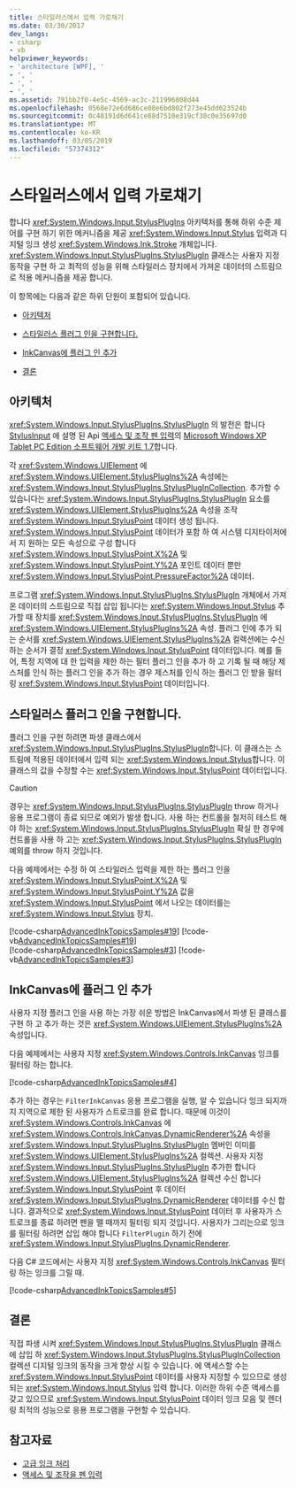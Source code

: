 ```yaml
---
title: 스타일러스에서 입력 가로채기
ms.date: 03/30/2017
dev_langs:
- csharp
- vb
helpviewer_keywords:
- 'architecture [WPF], '
- ', '
- ', '
- ', '
ms.assetid: 791bb2f0-4e5c-4569-ac3c-211996808d44
ms.openlocfilehash: 0568e72e6d686ce08e6bd802f273e45dd623524b
ms.sourcegitcommit: 0c48191d6d641ce88d7510e319cf38c0e35697d0
ms.translationtype: MT
ms.contentlocale: ko-KR
ms.lasthandoff: 03/05/2019
ms.locfileid: "57374312"
---
```

# <a name="intercepting-input-from-the-stylus"></a>스타일러스에서 입력 가로채기
합니다 <xref:System.Windows.Input.StylusPlugIns> 아키텍처를 통해 하위 수준 제어를 구현 하기 위한 메커니즘을 제공 <xref:System.Windows.Input.Stylus> 입력과 디지털 잉크 생성 <xref:System.Windows.Ink.Stroke> 개체입니다. <xref:System.Windows.Input.StylusPlugIns.StylusPlugIn> 클래스는 사용자 지정 동작을 구현 하 고 최적의 성능을 위해 스타일러스 장치에서 가져온 데이터의 스트림으로 적용 메커니즘을 제공 합니다.  
  
 이 항목에는 다음과 같은 하위 단원이 포함되어 있습니다.  
  
-   [아키텍처](#Architecture)  
  
-   [스타일러스 플러그 인을 구현합니다.](#ImplementingStylusPlugins)  
  
-   [InkCanvas에 플러그 인 추가](#AddingYourPluginToAnInkCanvas)  
  
-   [결론](#Conclusion)  
  
<a name="Architecture"></a>   
## <a name="architecture"></a>아키텍처  
 <xref:System.Windows.Input.StylusPlugIns.StylusPlugIn> 의 발전은 합니다 [StylusInput](https://go.microsoft.com/fwlink/?LinkId=50753&clcid=0x409) 에 설명 된 Api [액세스 및 조작 펜 입력](https://go.microsoft.com/fwlink/?LinkId=50752&clcid=0x409)의 [Microsoft Windows XP Tablet PC Edition 소프트웨어 개발 키트 1.7](https://go.microsoft.com/fwlink/?linkid=11782&clcid=0x409)합니다.  
  
 각 <xref:System.Windows.UIElement> 에 <xref:System.Windows.UIElement.StylusPlugIns%2A> 속성에는 <xref:System.Windows.Input.StylusPlugIns.StylusPlugInCollection>. 추가할 수 있습니다는 <xref:System.Windows.Input.StylusPlugIns.StylusPlugIn> 요소를 <xref:System.Windows.UIElement.StylusPlugIns%2A> 속성을 조작 <xref:System.Windows.Input.StylusPoint> 데이터 생성 됩니다. <xref:System.Windows.Input.StylusPoint> 데이터가 포함 하 여 시스템 디지타이저에서 지 원하는 모든 속성으로 구성 합니다 <xref:System.Windows.Input.StylusPoint.X%2A> 및 <xref:System.Windows.Input.StylusPoint.Y%2A> 포인트 데이터 뿐만 <xref:System.Windows.Input.StylusPoint.PressureFactor%2A> 데이터.  
  
 프로그램 <xref:System.Windows.Input.StylusPlugIns.StylusPlugIn> 개체에서 가져온 데이터의 스트림으로 직접 삽입 됩니다는 <xref:System.Windows.Input.Stylus> 추가할 때 장치를 <xref:System.Windows.Input.StylusPlugIns.StylusPlugIn> 에 <xref:System.Windows.UIElement.StylusPlugIns%2A> 속성. 플러그 인에 추가 되는 순서를 <xref:System.Windows.UIElement.StylusPlugIns%2A> 컬렉션에는 수신 하는 순서가 결정 <xref:System.Windows.Input.StylusPoint> 데이터입니다. 예를 들어, 특정 지역에 대 한 입력을 제한 하는 필터 플러그 인을 추가 하 고 기록 될 때 해당 제스처를 인식 하는 플러그 인을 추가 하는 경우 제스처를 인식 하는 플러그 인 받을 필터링 <xref:System.Windows.Input.StylusPoint> 데이터입니다.  
  
<a name="ImplementingStylusPlugins"></a>   
## <a name="implementing-stylus-plug-ins"></a>스타일러스 플러그 인을 구현합니다.  
 플러그 인을 구현 하려면 파생 클래스에서 <xref:System.Windows.Input.StylusPlugIns.StylusPlugIn>합니다. 이 클래스는 스트림에 적용된 데이터에서 입력 되는 <xref:System.Windows.Input.Stylus>합니다. 이 클래스의 값을 수정할 수는 <xref:System.Windows.Input.StylusPoint> 데이터입니다.  
  
> [!CAUTION]
>  경우는 <xref:System.Windows.Input.StylusPlugIns.StylusPlugIn> throw 하거나 응용 프로그램이 종료 되므로 예외가 발생 합니다. 사용 하는 컨트롤을 철저히 테스트 해야 하는 <xref:System.Windows.Input.StylusPlugIns.StylusPlugIn> 확실 한 경우에 컨트롤을 사용 하 고는 <xref:System.Windows.Input.StylusPlugIns.StylusPlugIn> 예외를 throw 하지 것입니다.  
  
 다음 예제에서는 수정 하 여 스타일러스 입력을 제한 하는 플러그 인을 <xref:System.Windows.Input.StylusPoint.X%2A> 및 <xref:System.Windows.Input.StylusPoint.Y%2A> 값을 <xref:System.Windows.Input.StylusPoint> 에서 나오는 데이터를는 <xref:System.Windows.Input.Stylus> 장치.  
  
 [!code-csharp[AdvancedInkTopicsSamples#19](~/samples/snippets/csharp/VS_Snippets_Wpf/AdvancedInkTopicsSamples/CSharp/DynamicRenderer.cs#19)]
 [!code-vb[AdvancedInkTopicsSamples#19](~/samples/snippets/visualbasic/VS_Snippets_Wpf/AdvancedInkTopicsSamples/VisualBasic/DynamicRenderer.vb#19)]  
[!code-csharp[AdvancedInkTopicsSamples#3](~/samples/snippets/csharp/VS_Snippets_Wpf/AdvancedInkTopicsSamples/CSharp/DynamicRenderer.cs#3)]
[!code-vb[AdvancedInkTopicsSamples#3](~/samples/snippets/visualbasic/VS_Snippets_Wpf/AdvancedInkTopicsSamples/VisualBasic/DynamicRenderer.vb#3)]  
  
<a name="AddingYourPluginToAnInkCanvas"></a>   
## <a name="adding-your-plug-in-to-an-inkcanvas"></a>InkCanvas에 플러그 인 추가  
 사용자 지정 플러그 인을 사용 하는 가장 쉬운 방법은 InkCanvas에서 파생 된 클래스를 구현 하 고 추가 하는 것은 <xref:System.Windows.UIElement.StylusPlugIns%2A> 속성입니다.  
  
 다음 예제에서는 사용자 지정 <xref:System.Windows.Controls.InkCanvas> 잉크를 필터링 하는 합니다.  
  
 [!code-csharp[AdvancedInkTopicsSamples#4](~/samples/snippets/csharp/VS_Snippets_Wpf/AdvancedInkTopicsSamples/CSharp/Window1.xaml.cs#4)]  
  
 추가 하는 경우는 `FilterInkCanvas` 응용 프로그램을 실행, 알 수 있습니다 잉크 되지까지 지역으로 제한 된 사용자가 스트로크를 완료 합니다. 때문에 이것이 <xref:System.Windows.Controls.InkCanvas> 에 <xref:System.Windows.Controls.InkCanvas.DynamicRenderer%2A> 속성을 <xref:System.Windows.Input.StylusPlugIns.StylusPlugIn> 멤버인 이미를 <xref:System.Windows.UIElement.StylusPlugIns%2A> 컬렉션. 사용자 지정 <xref:System.Windows.Input.StylusPlugIns.StylusPlugIn> 추가한 합니다 <xref:System.Windows.UIElement.StylusPlugIns%2A> 컬렉션 수신 합니다 <xref:System.Windows.Input.StylusPoint> 후 데이터 <xref:System.Windows.Input.StylusPlugIns.DynamicRenderer> 데이터를 수신 합니다. 결과적으로 <xref:System.Windows.Input.StylusPoint> 데이터 후 사용자가 스트로크를 종료 하려면 펜을 뗄 때까지 필터링 되지 것입니다. 사용자가 그리는으로 잉크를 필터링 하려면 삽입 해야 합니다 `FilterPlugin` 하기 전에 <xref:System.Windows.Input.StylusPlugIns.DynamicRenderer>.  
  
 다음 C# 코드에서는 사용자 지정 <xref:System.Windows.Controls.InkCanvas> 필터링 하는 잉크를 그릴 때.  
  
 [!code-csharp[AdvancedInkTopicsSamples#5](~/samples/snippets/csharp/VS_Snippets_Wpf/AdvancedInkTopicsSamples/CSharp/Window1.xaml.cs#5)]  
  
<a name="Conclusion"></a>   
## <a name="conclusion"></a>결론  
 직접 파생 시켜 <xref:System.Windows.Input.StylusPlugIns.StylusPlugIn> 클래스에 삽입 하 <xref:System.Windows.Input.StylusPlugIns.StylusPlugInCollection> 컬렉션 디지털 잉크의 동작을 크게 향상 시킬 수 있습니다. 에 액세스할 수는 <xref:System.Windows.Input.StylusPoint> 데이터를 사용자 지정할 수 있으므로 생성 되는 <xref:System.Windows.Input.Stylus> 입력 합니다. 이러한 하위 수준 액세스를 갖고 있으므로 <xref:System.Windows.Input.StylusPoint> 데이터 잉크 모음 및 렌더링 최적의 성능으로 응용 프로그램을 구현할 수 있습니다.  
  
## <a name="see-also"></a>참고자료
- [고급 잉크 처리](advanced-ink-handling.md)
- [액세스 및 조작을 펜 입력](https://go.microsoft.com/fwlink/?LinkId=50752&clcid=0x409)
